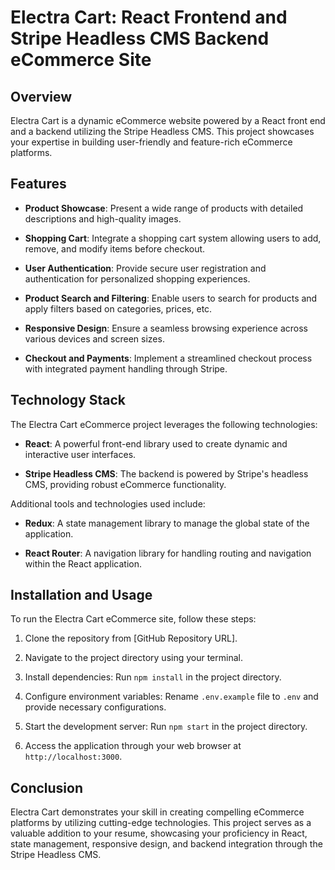 # Electra Cart: React Frontend and Stripe Headless CMS Backend eCommerce Site

## Overview

Electra Cart is a dynamic eCommerce website powered by a React front end and a backend utilizing the Stripe Headless CMS. This project showcases your expertise in building user-friendly and feature-rich eCommerce platforms.

## Features

- **Product Showcase**: Present a wide range of products with detailed descriptions and high-quality images.

- **Shopping Cart**: Integrate a shopping cart system allowing users to add, remove, and modify items before checkout.

- **User Authentication**: Provide secure user registration and authentication for personalized shopping experiences.

- **Product Search and Filtering**: Enable users to search for products and apply filters based on categories, prices, etc.

- **Responsive Design**: Ensure a seamless browsing experience across various devices and screen sizes.

- **Checkout and Payments**: Implement a streamlined checkout process with integrated payment handling through Stripe.

## Technology Stack

The Electra Cart eCommerce project leverages the following technologies:

- **React**: A powerful front-end library used to create dynamic and interactive user interfaces.

- **Stripe Headless CMS**: The backend is powered by Stripe's headless CMS, providing robust eCommerce functionality.

Additional tools and technologies used include:

- **Redux**: A state management library to manage the global state of the application.

- **React Router**: A navigation library for handling routing and navigation within the React application.

## Installation and Usage

To run the Electra Cart eCommerce site, follow these steps:

1. Clone the repository from [GitHub Repository URL].

2. Navigate to the project directory using your terminal.

3. Install dependencies: Run `npm install` in the project directory.

4. Configure environment variables: Rename `.env.example` file to `.env` and provide necessary configurations.

5. Start the development server: Run `npm start` in the project directory.

6. Access the application through your web browser at `http://localhost:3000`.

## Conclusion

Electra Cart demonstrates your skill in creating compelling eCommerce platforms by utilizing cutting-edge technologies. This project serves as a valuable addition to your resume, showcasing your proficiency in React, state management, responsive design, and backend integration through the Stripe Headless CMS.
